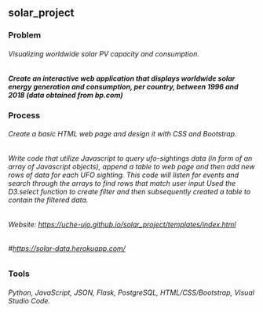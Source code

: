 
## solar_project

### Problem
###### Visualizing worldwide solar PV capacity and consumption.
##### Create an interactive web application that displays worldwide solar energy generation and consumption, per country, between 1996 and 2018 (data obtained from bp.com)

### Process
###### Create a basic HTML web page and design it with CSS and Bootstrap.

###### Write code that utilize Javascript to query ufo-sightings data (in form of an array of Javascript objects), append a table to web page and then add new rows of data for each UFO sighting. This code will listen for events and search through the arrays to find rows that match user input  Used the D3.select function to create filter and then subsequently created a table to contain the filtered data.


###### Website:  https://uche-ujo.github.io/solar_project/templates/index.html
######           #https://solar-data.herokuapp.com/

### Tools 
###### Python, JavaScript, JSON, Flask, PostgreSQL, HTML/CSS/Bootstrap, Visual Studio Code.
